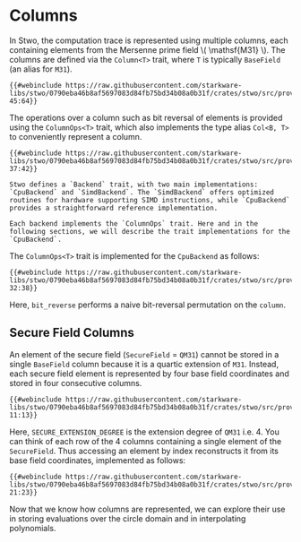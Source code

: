 # Columns

In Stwo, the computation trace is represented using multiple columns, each containing elements from the Mersenne prime field \\( \mathsf{M31} \\). The columns are defined via the `Column<T>` trait, where `T` is typically `BaseField` (an alias for `M31`).

```rust,no_run,noplayground
{{#webinclude https://raw.githubusercontent.com/starkware-libs/stwo/0790eba46b8af5697083d84fb75bd34b08a0b31f/crates/stwo/src/prover/backend/mod.rs 45:64}}
```

The operations over a column such as bit reversal of elements is provided using the `ColumnOps<T>` trait, which also implements the type alias `Col<B, T>` to conveniently represent a column.

```rust,no_run,noplayground
{{#webinclude https://raw.githubusercontent.com/starkware-libs/stwo/0790eba46b8af5697083d84fb75bd34b08a0b31f/crates/stwo/src/prover/backend/mod.rs 37:42}}
```

```admonish
Stwo defines a `Backend` trait, with two main implementations: `CpuBackend` and `SimdBackend`. The `SimdBackend` offers optimized routines for hardware supporting SIMD instructions, while `CpuBackend` provides a straightforward reference implementation.

Each backend implements the `ColumnOps` trait. Here and in the following sections, we will describe the trait implementations for the `CpuBackend`.
```

The `ColumnOps<T>` trait is implemented for the `CpuBackend` as follows:
```rust,no_run,noplayground
{{#webinclude https://raw.githubusercontent.com/starkware-libs/stwo/0790eba46b8af5697083d84fb75bd34b08a0b31f/crates/stwo/src/prover/backend/cpu/mod.rs 32:38}}
```
Here, `bit_reverse` performs a naive bit-reversal permutation on the `column`.

## Secure Field Columns

<!-- TODO: add figure to showing secure columns -->

An element of the secure field (`SecureField` = `QM31`) cannot be stored in a single `BaseField` column because it is a quartic extension of `M31`. Instead, each secure field element is represented by four base field coordinates and stored in four consecutive columns.

```rust,no_run,noplayground
{{#webinclude https://raw.githubusercontent.com/starkware-libs/stwo/0790eba46b8af5697083d84fb75bd34b08a0b31f/crates/stwo/src/prover/secure_column.rs 11:13}}
```

Here, `SECURE_EXTENSION_DEGREE` is the extension degree of `QM31` i.e. 4. You can think of each row of the 4 columns containing a single element of the `SecureField`. Thus accessing an element by index reconstructs it from its base field coordinates, implemented as follows:

```rust,no_run,noplayground
{{#webinclude https://raw.githubusercontent.com/starkware-libs/stwo/0790eba46b8af5697083d84fb75bd34b08a0b31f/crates/stwo/src/prover/secure_column.rs 21:23}}
```

Now that we know how columns are represented, we can explore their use in storing evaluations over the circle domain and in interpolating polynomials.